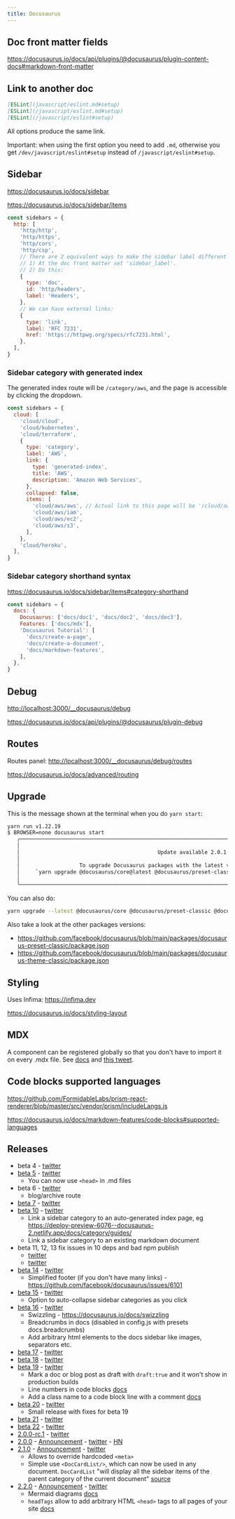 ```yaml
---
title: Docusaurus
---
```


## Doc front matter fields

https://docusaurus.io/docs/api/plugins/@docusaurus/plugin-content-docs#markdown-front-matter

## Link to another doc

```md
[ESLint](javascript/eslint.md#setup)
[ESLint](/javascript/eslint.md#setup)
[ESLint](/javascript/eslint#setup)
```

All options produce the same link.

Important: when using the first option you need to add `.md`, otherwise you get `/dev/javascript/eslint#setup` instead of `/javascript/eslint#setup`.

## Sidebar

https://docusaurus.io/docs/sidebar

https://docusaurus.io/docs/sidebar/items

```js title=sidebars.js
const sidebars = {
  http: [
    'http/http',
    'http/https',
    'http/cors',
    'http/csp',
    // There are 2 equivalent ways to make the sidebar label different than the front matter 'title'.
    // 1) At the doc front matter set 'sidebar_label'.
    // 2) Do this:
    {
      type: 'doc',
      id: 'http/headers',
      label: 'Headers',
    },
    // We can have external links:
    {
      type: 'link',
      label: 'RFC 7231',
      href: 'https://httpwg.org/specs/rfc7231.html',
    },
  ],
}
```

### Sidebar category with generated index

The generated index route will be `/category/aws`, and the page is accessible by clicking the dropdown.

```js
const sidebars = {
  cloud: [
    'cloud/cloud',
    'cloud/kubernetes',
    'cloud/terraform',
    {
      type: 'category',
      label: 'AWS',
      link: {
        type: 'generated-index',
        title: 'AWS',
        description: 'Amazon Web Services',
      },
      collapsed: false,
      items: [
        'cloud/aws/aws', // Actual link to this page will be '/cloud/aws'
        'cloud/aws/iam',
        'cloud/aws/ec2',
        'cloud/aws/s3',
      ],
    },
    'cloud/heroku',
  ],
}
```

### Sidebar category shorthand syntax

https://docusaurus.io/docs/sidebar/items#category-shorthand

```js
const sidebars = {
  docs: {
    Docusaurus: ['docs/doc1', 'docs/doc2', 'docs/doc3'],
    Features: ['docs/mdx'],
    'Docusaurus Tutorial': [
      'docs/create-a-page',
      'docs/create-a-document',
      'docs/markdown-features',
    ],
  },
}
```

## Debug

[http://localhost:3000/\_\_docusaurus/debug](http://localhost:3000/__docusaurus/debug)

https://docusaurus.io/docs/api/plugins/@docusaurus/plugin-debug

## Routes

Routes panel: [http://localhost:3000/\_\_docusaurus/debug/routes](http://localhost:3000/__docusaurus/debug/routes)

https://docusaurus.io/docs/advanced/routing

## Upgrade

This is the message shown at the terminal when you do `yarn start`:

```bash
yarn run v1.22.19
$ BROWSER=none docusaurus start
   ╭───────────────────────────────────────────────────────────────────────────────────────────────────────────────────────╮
   │                                                                                                                       │
   │                                            Update available 2.0.1 → 2.1.0                                             │
   │                                                                                                                       │
   │                   To upgrade Docusaurus packages with the latest version, run the following command:                  │
   │     `yarn upgrade @docusaurus/core@latest @docusaurus/preset-classic@latest @docusaurus/module-type-aliases@latest`   │
   │                                                                                                                       │
   ╰───────────────────────────────────────────────────────────────────────────────────────────────────────────────────────╯
```

You can also do:

```bash
yarn upgrade --latest @docusaurus/core @docusaurus/preset-classic @docusaurus/module-type-aliases
```

Also take a look at the other packages versions:

- https://github.com/facebook/docusaurus/blob/main/packages/docusaurus-preset-classic/package.json
- https://github.com/facebook/docusaurus/blob/main/packages/docusaurus-theme-classic/package.json

## Styling

Uses Infima: https://infima.dev

https://docusaurus.io/docs/styling-layout

## MDX

A component can be registered globally so that you don't have to import it on every .mdx file. See [docs](https://docusaurus.io/docs/markdown-features/react#mdx-component-scope) and [this tweet](https://twitter.com/docusaurus/status/1529810485280968706).

## Code blocks supported languages

https://github.com/FormidableLabs/prism-react-renderer/blob/master/src/vendor/prism/includeLangs.js

https://docusaurus.io/docs/markdown-features/code-blocks#supported-languages

## Releases

- beta 4 - [twitter](https://twitter.com/docusaurus/status/1420518567313690627)
- [beta 5](https://github.com/facebook/docusaurus/releases/tag/v2.0.0-beta.5) - [twitter](https://twitter.com/docusaurus/status/1430916848325910536)
  - You can now use `<head>` in .md files
- beta 6 - [twitter](https://twitter.com/docusaurus/status/1433463372666789892)
  - blog/archive route
- [beta 7](https://github.com/facebook/docusaurus/releases/tag/v2.0.0-beta.7) - [twitter](https://twitter.com/docusaurus/status/1449025696160956417)
- [beta 10](https://github.com/facebook/docusaurus/releases/tag/v2.0.0-beta.10) - [twitter](https://twitter.com/docusaurus/status/1468938703854841856)
  - Link a sidebar category to an auto-generated index page, eg https://deploy-preview-6076--docusaurus-2.netlify.app/docs/category/guides/
  - Link a sidebar category to an existing markdown document
- beta 11, 12, 13 fix issues in 10 deps and bad npm publish
  - [twitter](https://twitter.com/docusaurus/status/1469253182387798020)
  - [twitter](https://twitter.com/docusaurus/status/1469371710969462785)
- [beta 14](https://github.com/facebook/docusaurus/releases/tag/v2.0.0-beta.14) - [twitter](https://twitter.com/docusaurus/status/1473324727527690245)
  - Simplified footer (if you don't have many links) - https://github.com/facebook/docusaurus/issues/6101
- [beta 15](https://github.com/facebook/docusaurus/releases/tag/v2.0.0-beta.15) - [twitter](https://twitter.com/docusaurus/status/1486404763902222341)
  - Option to auto-collapse sidebar categories as you click
- [beta 16](https://github.com/facebook/docusaurus/releases/tag/v2.0.0-beta.16) - [twitter](https://twitter.com/docusaurus/status/1497227180295823366)
  - Swizzling - https://docusaurus.io/docs/swizzling
  - Breadcrumbs in docs (disabled in config.js with presets docs.breadcrumbs)
  - Add arbitrary html elements to the docs sidebar like images, separators etc.
- [beta 17](https://github.com/facebook/docusaurus/releases/tag/v2.0.0-beta.17) - [twitter](https://twitter.com/docusaurus/status/1499439030336950275)
- [beta 18](https://github.com/facebook/docusaurus/releases/tag/v2.0.0-beta.18) - [twitter](https://twitter.com/docusaurus/status/1507375535114141696)
- [beta 19](https://github.com/facebook/docusaurus/releases/tag/v2.0.0-beta.19) - [twitter](https://twitter.com/docusaurus/status/1521886747575074819)
  - Mark a doc or blog post as draft with `draft:true` and it won't show in production builds
  - Line numbers in code blocks [docs](https://docusaurus.io/docs/markdown-features/code-blocks#line-numbering)
  - Add a class name to a code block line with a comment [docs](https://docusaurus.io/docs/markdown-features/code-blocks#custom-magic-comments)
- [beta 20](https://github.com/facebook/docusaurus/releases/tag/v2.0.0-beta.20) - [twitter](https://twitter.com/docusaurus/status/1522273335400357888)
  - Small release with fixes for beta 19
- [beta 21](https://github.com/facebook/docusaurus/releases/tag/v2.0.0-beta.21) - [twitter](https://twitter.com/docusaurus/status/1530224861116780545)
- [beta 22](https://github.com/facebook/docusaurus/releases/tag/v2.0.0-beta.22) - [twitter](https://twitter.com/docusaurus/status/1545438949610512384)
- [2.0.0-rc.1](https://github.com/facebook/docusaurus/releases/tag/v2.0.0-rc.1) - [twitter](https://twitter.com/docusaurus/status/1547616687117070338)
- [2.0.0](https://github.com/facebook/docusaurus/releases/tag/v2.0.0) - [Announcement](https://docusaurus.io/blog/2022/08/01/announcing-docusaurus-2.0) - [twitter](https://twitter.com/docusaurus/status/1554000364432769025) - [HN](https://news.ycombinator.com/item?id=32303052)
- [2.1.0](https://github.com/facebook/docusaurus/releases/tag/v2.1.0) - [Announcement](https://docusaurus.io/blog/2022/09/01/docusaurus-2.1) - [twitter](https://twitter.com/docusaurus/status/1565691803688370176)
  - Allows to override hardcoded `<meta>`
  - Simple use `<DocCardList/>`, which can now be used in any document. `DocCardList` "will display all the sidebar items of the parent category of the current document" [source](https://docusaurus.io/docs/sidebar/items#embedding-generated-index-in-doc-page)
- [2.2.0](https://github.com/facebook/docusaurus/releases/tag/v2.2.0) - [Announcement](https://docusaurus.io/blog/releases/2.2) - [twitter](https://twitter.com/docusaurus/status/1586347397667495936)
  - Mermaid diagrams [docs](https://docusaurus.io/docs/markdown-features/diagrams)
  - `headTags` allow to add arbitrary HTML `<head>` tags to all pages of your site [docs](https://docusaurus.io/docs/api/docusaurus-config#headTags)
